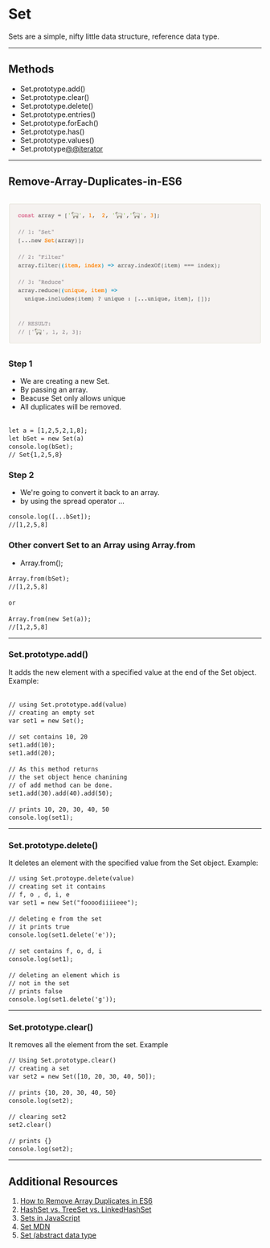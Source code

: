 # Set
Sets are a simple, nifty little data structure, reference data type.

---
## Methods
* Set.prototype.add()
* Set.prototype.clear()
* Set.prototype.delete()
* Set.prototype.entries()
* Set.prototype.forEach()
* Set.prototype.has()
* Set.prototype.values()
* Set.prototype[@@iterator]()

---
## Remove-Array-Duplicates-in-ES6

![ES6](ES6.png "Remove Array Duplicates in ES6")
---

### Step 1 
* We are creating a new Set.
* By passing an array.
* Beacuse Set only allows unique 
* All duplicates will be removed.
```

let a = [1,2,5,2,1,8];
let bSet = new Set(a)
console.log(bSet);
// Set{1,2,5,8}

```
### Step 2
* We're going to convert it back to an array.
* by using the spread operator ...

```
console.log([...bSet]);
//[1,2,5,8]

```
### Other convert Set to an Array using Array.from
* Array.from();

```
Array.from(bSet);
//[1,2,5,8]

or

Array.from(new Set(a));
//[1,2,5,8]

```


---


### Set.prototype.add() 
 It adds the new element with a specified value at the end of the Set object.
Example:
```

// using Set.prototype.add(value) 
// creating an empty set 
var set1 = new Set(); 
  
// set contains 10, 20 
set1.add(10); 
set1.add(20); 
  
// As this method returns 
// the set object hence chanining  
// of add method can be done. 
set1.add(30).add(40).add(50); 
  
// prints 10, 20, 30, 40, 50 
console.log(set1);
```
---

### Set.prototype.delete()
 It deletes an element with the specified value from the Set object.
Example:

 ```
 // using Set.protoype.delete(value) 
// creating set it contains 
// f, o , d, i, e 
var set1 = new Set("foooodiiiieee"); 
  
// deleting e from the set 
// it prints true 
console.log(set1.delete('e')); 
  
// set contains f, o, d, i 
console.log(set1); 
  
// deleting an element which is  
// not in the set 
// prints false 
console.log(set1.delete('g')); 
 ```

 ---

### Set.prototype.clear() 
 It removes all the element from the set.
 Example
 ```
 // Using Set.prototype.clear() 
// creating a set 
var set2 = new Set([10, 20, 30, 40, 50]); 

// prints {10, 20, 30, 40, 50} 
console.log(set2); 

// clearing set2 
set2.clear() 

// prints {} 
console.log(set2); 

 ```

 ---



## Additional Resources
1. <a href="https://www.samanthaming.com/tidbits/43-3-ways-to-remove-array-duplicates" target="_blank">How to Remove Array Duplicates in ES6</a>
2. <a href="https://dzone.com/articles/hashset-vs-treeset-vs" target="_blank">HashSet vs. TreeSet vs. LinkedHashSet</a>
3. <a href="https://www.geeksforgeeks.org/sets-in-javascript/" target="_blank">Sets in JavaScript</a>
4. <a href="https://developer.mozilla.org/en-US/docs/Web/JavaScript/Reference/Global_Objects/Set" target="_blank">Set MDN</a>
5. <a href="https://developer.mozilla.org/en-US/docs/Web/JavaScript/Reference/Global_Objects/Sett" target="_blank">Set (abstract data type</a>